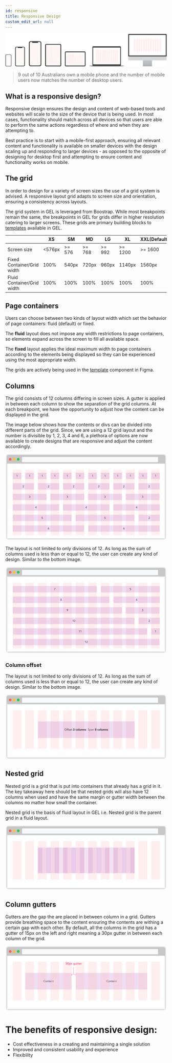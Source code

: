```yaml
---
id: responsive
title: Responsive Design
custom_edit_url: null
---
```


![Grid hero](../../img/grid-hero.svg)

>9 out of 10 Australians own a mobile phone and the number of mobile users now matches the number of desktop users.

## What is a responsive design?
Responsive design ensures the design and content of web-based tools and websites will scale to the size of the device that is being used. In most cases, functionality should match across all devices so that users are able to perform the same actions regardless of where and when they are attempting to.

Best practice is to start with a mobile-first approach, ensuring all relevant content and functionality is available on smaller devices with the design scaling up and responding to larger devices - as opposed to the opposite of designing for desktop first and attempting to ensure content and functionality works on mobile.


## The grid
In order to design for a variety of screen sizes the use of a grid system is advised. A responsive layout grid adapts to screen size and orientation, ensuring a consistency across layouts.

The grid system in GEL is leveraged from Boostrap. While most breakpoints remain the same, the breakpoints in GEL for grids differ in higher resolution catering to larger screens. These grids are primary building blocks to [templates](../../components/templates.md) available in GEL.

|                               | XS        | SM        | MD        | LG        | XL        | XXL(Default)  | XXXL      |
| ---                           | ---       | ---       | ---       | ---       | ---       | ---           | ---       |
| Screen size                   | <576px    | >= 576    | >= 768    | >= 992    | >= 1200   | >= 1600       | >= 2560   |
| Fixed Container/Grid width    | 100%      |  540px    | 720px     | 960px     | 1140px    | 1560px        | 1920px    |
| Fluid Container/Grid width    | 100%      | 100%      | 100%      | 100%      | 100%      | 100%          | 100%      |


## Page containers

Users can choose between two kinds of layout width which set the behavior of page containers: fluid (default) or fixed.

The **fluid** layout does not impose any width restrictions to page containers, so elements expand across the screen to fill all available space.

The **fixed** layout applies the ideal maximum width to page containers according to the elements being displayed so they can be experienced using the most appropriate width.

The grids are actively being used in the [template](../../components/templates.md) component in Figma.


## Columns

The grid consists of 12 columns differing in screen sizes. A gutter is applied in between each column to show the separation of the grid columns. At each breakpoint, we have the opportunity to adjust how the content can be displayed in the grid.

The image below shows how the contents or divs can be divided into different parts of the grid. Since, we are using a 12 grid layout and the number is divisible by 1, 2, 3, 4 and 6, a plethora of options are now available to create designs that are responsive and adjust the content accordingly.

![Grid layout divided](../../img/grid-layout-divisible.svg)

The layout is not limited to only divisions of 12. As long as the sum of columns used is less than or equal to 12, the user can create any kind of design. Similar to the bottom image.

![Grid layout added](../../img/grid-layout-added.svg)


### Column offset

The layout is not limited to only divisions of 12. As long as the sum of columns used is less than or equal to 12, the user can create any kind of design. Similar to the bottom image.

![Grid offset](../../img/grid-offset.svg)


## Nested grid

Nested grid is a grid that is put into containers that already has a grid in it. The key takeaway here should be that nested grids will also have 12 columns when used and have the same margin or gutter width between the columns no matter how small the container.

Nested grid is the basis of fluid layout in GEL i.e. Nested grid is the parent grid in a fluid layout.

![Nested Grid](../../img/nested-grid.svg)


## Column gutters

Gutters are the gap the are placed in between column in a grid. Gutters provide breathing space to the content ensuring the contents are withing a certain gap with each other. By default, all the columns in the grid has a gutter of 15px on the left and right meaning a 30px gutter in between each column of the grid.

![Column gutter](../../img/grid-column-gutters.svg)


# The benefits of responsive design:

- Cost effectiveness in a creating and maintaining a single solution
- Improved and consistent usability and experience
- Flexibility